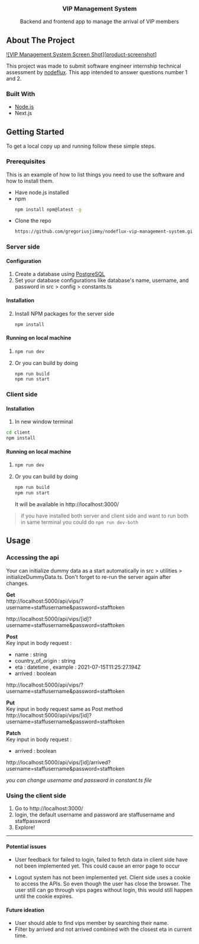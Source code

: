 <!-- PROJECT LOGO -->
<br />
<p align="center">

  <h3 align="center">VIP Management System</h3>

  <p align="center">
    Backend and frontend app to manage the arrival of VIP members
   
</p>

<!-- ABOUT THE PROJECT -->

## About The Project

[![VIP Management System Screen Shot][product-screenshot]](docs/images/project-show.jpg)

This project was made to submit software engineer internship technical assessment by [nodeflux](https://www.nodeflux.io/). This app intended to answer questions number 1 and 2.

### Built With

- [Node.js](https://nodejs.org/en/)
- Next.js

<!-- GETTING STARTED -->

## Getting Started

To get a local copy up and running follow these simple steps.

### Prerequisites

This is an example of how to list things you need to use the software and how to install them.

- Have node.js installed
- npm
  ```sh
  npm install npm@latest -g
  ```
- Clone the repo
  ```sh
  https://github.com/gregoriusjimmy/nodeflux-vip-management-system.git
  ```

### Server side

#### Configuration

1. Create a database using [PostgreSQL](https://www.enterprisedb.com/downloads/postgres-postgresql-downloads)
2. Set your database configurations like database's name, username, and password in src > config > constants.ts

#### Installation

2. Install NPM packages for the server side
   ```sh
   npm install
   ```

#### Running on local machine

1. ```sh
   npm run dev
   ```
2. Or you can build by doing
   ```sh
   npm run build
   npm run start
   ```

### Client side

#### Installation

1. In new window terminal

```sh
cd client
npm install
```

#### Running on local machine

1. ```sh
   npm run dev
   ```
2. Or you can build by doing
   ```sh
   npm run build
   npm run start
   ```
   It will be available in http://localhost:3000/
   <!-- USAGE EXAMPLES -->

> if you have installed both server and client side and want to run both in same terminal you could do `npm run dev-both`

## Usage

### Accessing the api

Your can initialize dummy data as a start automatically in src > utilities > initializeDummyData.ts. Don't forget to re-run the server again after changes.

**Get**  
http://localhost:5000/api/vips/?username=staffusername&password=stafftoken

http://localhost:5000/api/vips/[id]?username=staffusername&password=stafftoken

**Post**  
Key input in body request :

- name : string
- country_of_origin : string
- eta : datetime , example : 2021-07-15T11:25:27.194Z
- arrived : boolean

http://localhost:5000/api/vips/?username=staffusername&password=stafftoken

**Put**  
Key input in body request same as Post method
http://localhost:5000/api/vips/[id]?username=staffusername&password=stafftoken

**Patch**  
Key input in body request :

- arrived : boolean

http://localhost:5000/api/vips/[id]/arrived?username=staffusername&password=stafftoken

_you can change username and password in constant.ts file_

### Using the client side

1. Go to http://localhost:3000/
2. login, the default username and password are staffusername and staffpassword
3. Explore!

---

#### Potential issues

- User feedback for failed to login, failed to fetch data in client side have not been implemented yet. This could cause an error page to occur

- Logout system has not been implemented yet. Client side uses a cookie to access the APIs. So even though the user has close the browser. The user still can go through vips pages without login, this would still happen until the cookie expires.

#### Future ideation

- User should able to find vips member by searching their name.
- Filter by arrived and not arrived combined with the closest eta in current time.
